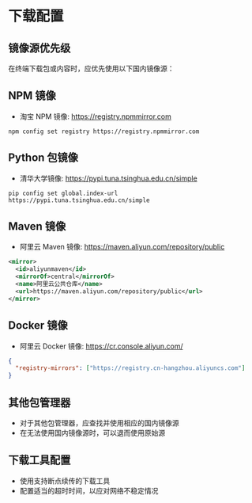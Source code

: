 # 下载配置

## 镜像源优先级
在终端下载包或内容时，应优先使用以下国内镜像源：

## NPM 镜像
- 淘宝 NPM 镜像: https://registry.npmmirror.com
```
npm config set registry https://registry.npmmirror.com
```

## Python 包镜像
- 清华大学镜像: https://pypi.tuna.tsinghua.edu.cn/simple
```
pip config set global.index-url https://pypi.tuna.tsinghua.edu.cn/simple
```

## Maven 镜像
- 阿里云 Maven 镜像: https://maven.aliyun.com/repository/public
```xml
<mirror>
  <id>aliyunmaven</id>
  <mirrorOf>central</mirrorOf>
  <name>阿里云公共仓库</name>
  <url>https://maven.aliyun.com/repository/public</url>
</mirror>
```

## Docker 镜像
- 阿里云 Docker 镜像: https://cr.console.aliyun.com/
```json
{
  "registry-mirrors": ["https://registry.cn-hangzhou.aliyuncs.com"]
}
```

## 其他包管理器
- 对于其他包管理器，应查找并使用相应的国内镜像源
- 在无法使用国内镜像源时，可以退而使用原始源

## 下载工具配置
- 使用支持断点续传的下载工具
- 配置适当的超时时间，以应对网络不稳定情况